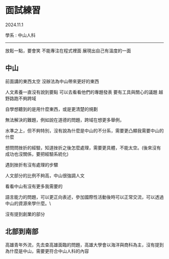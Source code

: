 # 面試練習

2024.11.1

學系 : 中山人科

---

放鬆一點，要會笑
不能專注在程式裡面
展現出自己有溫度的一面

## 中山

前面講的東西太空
沒辦法為中山帶來更好的東西

人文素養一直沒有說到要點
可以去看看他們的專題發表
要有工具與關心的議題
越野路跑不夠跨域

自學想聽到的是用什麼東西，或是更清楚的規劃

無法解決的難題，例如說在道德的問題，跨域在想更多舉例，

水準之上，但不夠特別，沒有說為什麼是中山的不分系，需要更凸顯我需要中山的什麼

想問問挫折的經驗，知道挫折之後怎麼處理，需要更具體，不能太空。(後來沒有成功也沒關係，要把經驗系統化)

遇到挫折有沒有處理的步驟

人文部分的比例不夠高，中山很強調人文

看看中山有沒有更多我需要的

語言能力的問題，可以更正向表述，參加國際性活動後時可以正常交流，可以透過中山的資源來學什麼。\

沒有提到創業的部分

## 北部到南部

高雄青年外流，先去查高雄面臨的問題，高雄大學會以海洋與商科為主，沒有提到為什麼是中山，需要更符合中山人科的內容